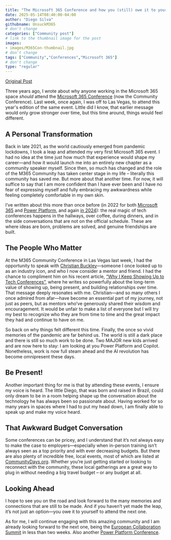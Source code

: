 ```yaml
---
title: "The Microsoft 365 Conference and how you (still) owe it to yourself going to the next one"
date: 2025-05-14T08:40:00-04:00
author: "Diego Silva"
githubname: UnsuckM365
# don't change
categories: ["Community post"]
# link to the thumbnail image for the post
images:
- images/M365Con-thumbnail.jpg
# don't change
tags: ["Community","Conferences","Microsoft 365"]
# don't change
type: "regular"
---
```


[Original Post](https://unsuckm365.com/2025/05/14/the-microsoft-365-conference-and-how-you-still-owe-it-to-yourself-going-to-the-next-one/)

Three years ago, I wrote about why anyone working in the Microsoft 365 space *should* attend the [Microsoft 365 Conference](https://unsuckm365.com/2022/04/16/the-microsoft-365-conference-and-how-you-owe-it-to-yourself-going-to-the-next-one/) (now the Community Conference). Last week, once again, I was off to Las Vegas, to attend this year's edition of the same event. Little did I know, that earlier message would only grow stronger over time, but this time around, things would feel different.

## A Personal Transformation

Back in late 2021, as the world cautiously emerged from pandemic lockdowns, I took a leap and attended my very first Microsoft 365 event. I had no idea at the time just how much that experience would shape my career—and how it would launch me into an entirely new chapter as a community speaker myself. Since then, so much has changed and the role of the M365 Community has taken center stage in my life – literally this community has saved me. But more about that another time. For now, it will suffice to say that I am more confident than I have ever been and I have no fear of expressing myself and fully embracing my awkwardness while feeling completely comfortable in my own skin.

I’ve written about this more than once before (in 2022 for both [Microsoft 365](https://unsuckm365.com/2022/04/16/the-microsoft-365-conference-and-how-you-owe-it-to-yourself-going-to-the-next-one/) and [Power Platform](https://unsuckm365.com/2022/09/27/my-takeaways-from-the-power-platform-conference/), and again [in 2024](https://unsuckm365.com/2024/05/06/my-microsoft-365-conference-recap-may-2024-edition/)): the real magic of tech conferences happens in the hallways, over coffee, during dinners, and in the side conversations that are not on the official schedule. These are where ideas are born, problems are solved, and genuine friendships are built.

## The People Who Matter

At the M365 Community Conference in Las Vegas last week, I had the opportunity to speak with [Christian Buckley](https://buckleyplanet.com)—someone I once looked up to as an industry icon, and who I now consider a mentor and friend. I had the chance to compliment him on his recent article, [“Why I Keep Showing Up to Tech Conferences”](https://buckleyplanet.com), where he writes so powerfully about the long-term value of showing up, being present, and building relationships over time. That message deeply resonates with me. Christian—and so many others I once admired from afar—have become an essential part of my journey, not just as peers, but as mentors who’ve generously shared their wisdom and encouragement. It would be unfair to make a list of everyone but I will try my best to recognize who they are from time to time and the great impact they had and continue to have on me.

So back on why things felt different this time. Finally, the once so vivid memories of the pandemic are far behind us. The world is still a dark place and there is still so much work to be done. Two MAJOR new kids arrived and are now here to stay: I am looking at you Power Platform and Copilot. Nonetheless, work is now full steam ahead and the AI revolution has become omnipresent these days.

## Be Present!

Another important thing for me is that by attending these events, I ensure my voice is heard. The little Diego, that was born and raised in Brazil, could only dream to be in a room helping shape up the conversation about the technology he has always been so passionate about. Having worked for so many years in spaces where I had to put my head down, I am finally able to speak up and make my voice heard.

## That Awkward Budget Conversation

Some conferences can be pricey, and I understand that it’s not always easy to make the case to employers—especially when in-person training isn’t always seen as a top priority and with ever decreasing budgets. But there are also plenty of incredible free, local events, most of which are listed at [CommunityDays.org](https://www.communitydays.org). Whether you’re just getting started or looking to reconnect with the community, these local gatherings are a great way to plug in without needing a big travel budget – or any budget at all.

## Looking Ahead

I hope to see you on the road and look forward to the many memories and connections that are still to be made. And if you haven’t yet made the leap, it’s not just an option—you owe it to yourself to attend the next one.

As for me, I will continue engaging with this amazing community and I am already looking forward to the next one, being the [European Collaboration Summit](https://www.collabsummit.eu) in less than two weeks. Also another [Power Platform Conference](https://powerplatformconf.com).
